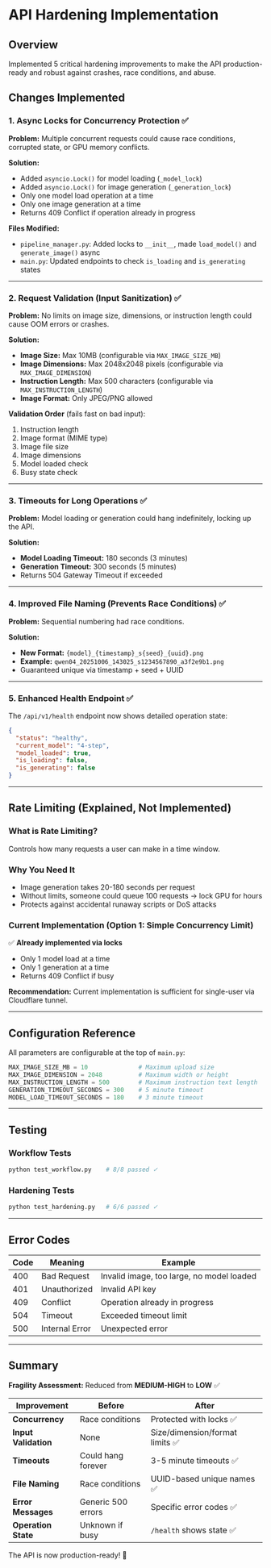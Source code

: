 # API Hardening Implementation

## Overview
Implemented 5 critical hardening improvements to make the API production-ready and robust against crashes, race conditions, and abuse.

## Changes Implemented

### 1. Async Locks for Concurrency Protection ✅
**Problem:** Multiple concurrent requests could cause race conditions, corrupted state, or GPU memory conflicts.

**Solution:**
- Added `asyncio.Lock()` for model loading (`_model_lock`)
- Added `asyncio.Lock()` for image generation (`_generation_lock`)
- Only one model load operation at a time
- Only one image generation at a time
- Returns 409 Conflict if operation already in progress

**Files Modified:**
- `pipeline_manager.py`: Added locks to `__init__`, made `load_model()` and `generate_image()` async
- `main.py`: Updated endpoints to check `is_loading` and `is_generating` states

---

### 2. Request Validation (Input Sanitization) ✅
**Problem:** No limits on image size, dimensions, or instruction length could cause OOM errors or crashes.

**Solution:**
- **Image Size:** Max 10MB (configurable via `MAX_IMAGE_SIZE_MB`)
- **Image Dimensions:** Max 2048x2048 pixels (configurable via `MAX_IMAGE_DIMENSION`)
- **Instruction Length:** Max 500 characters (configurable via `MAX_INSTRUCTION_LENGTH`)
- **Image Format:** Only JPEG/PNG allowed

**Validation Order** (fails fast on bad input):
1. Instruction length
2. Image format (MIME type)
3. Image file size
4. Image dimensions
5. Model loaded check
6. Busy state check

---

### 3. Timeouts for Long Operations ✅
**Problem:** Model loading or generation could hang indefinitely, locking up the API.

**Solution:**
- **Model Loading Timeout:** 180 seconds (3 minutes)
- **Generation Timeout:** 300 seconds (5 minutes)
- Returns 504 Gateway Timeout if exceeded

---

### 4. Improved File Naming (Prevents Race Conditions) ✅
**Problem:** Sequential numbering had race conditions.

**Solution:**
- **New Format:** `{model}_{timestamp}_s{seed}_{uuid}.png`
- **Example:** `qwen04_20251006_143025_s1234567890_a3f2e9b1.png`
- Guaranteed unique via timestamp + seed + UUID

---

### 5. Enhanced Health Endpoint ✅
The `/api/v1/health` endpoint now shows detailed operation state:

```json
{
  "status": "healthy",
  "current_model": "4-step",
  "model_loaded": true,
  "is_loading": false,
  "is_generating": false
}
```

---

## Rate Limiting (Explained, Not Implemented)

### What is Rate Limiting?
Controls how many requests a user can make in a time window.

### Why You Need It
- Image generation takes 20-180 seconds per request
- Without limits, someone could queue 100 requests → lock GPU for hours
- Protects against accidental runaway scripts or DoS attacks

### Current Implementation (Option 1: Simple Concurrency Limit)
✅ **Already implemented via locks**
- Only 1 model load at a time
- Only 1 generation at a time
- Returns 409 Conflict if busy

**Recommendation:** Current implementation is sufficient for single-user via Cloudflare tunnel.

---

## Configuration Reference

All parameters are configurable at the top of `main.py`:

```python
MAX_IMAGE_SIZE_MB = 10              # Maximum upload size
MAX_IMAGE_DIMENSION = 2048          # Maximum width or height  
MAX_INSTRUCTION_LENGTH = 500        # Maximum instruction text length
GENERATION_TIMEOUT_SECONDS = 300    # 5 minute timeout
MODEL_LOAD_TIMEOUT_SECONDS = 180    # 3 minute timeout
```

---

## Testing

### Workflow Tests
```bash
python test_workflow.py    # 8/8 passed ✓
```

### Hardening Tests
```bash
python test_hardening.py   # 6/6 passed ✓
```

---

## Error Codes

| Code | Meaning | Example |
|------|---------|---------|
| 400 | Bad Request | Invalid image, too large, no model loaded |
| 401 | Unauthorized | Invalid API key |
| 409 | Conflict | Operation already in progress |
| 504 | Timeout | Exceeded timeout limit |
| 500 | Internal Error | Unexpected error |

---

## Summary

**Fragility Assessment:** Reduced from **MEDIUM-HIGH** to **LOW** ✅

| Improvement | Before | After |
|------------|--------|-------|
| **Concurrency** | Race conditions | Protected with locks ✅ |
| **Input Validation** | None | Size/dimension/format limits ✅ |
| **Timeouts** | Could hang forever | 3-5 minute timeouts ✅ |
| **File Naming** | Race conditions | UUID-based unique names ✅ |
| **Error Messages** | Generic 500 errors | Specific error codes ✅ |
| **Operation State** | Unknown if busy | `/health` shows state ✅ |

The API is now production-ready! 🎉
